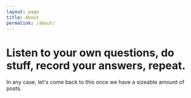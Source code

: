 ```yaml
---
layout: page
title: About
permalink: /about/
---
```

# Listen to your own questions, do stuff, record your answers, repeat.

In any case, let's come back to this once we have a sizeable amount of posts.